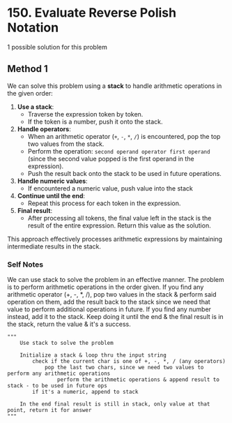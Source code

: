 # 150. Evaluate Reverse Polish Notation

1 possible solution for this problem  

## Method 1

We can solve this problem using a **stack** to handle arithmetic operations in the given order:

1. **Use a stack**:
   - Traverse the expression token by token.
   - If the token is a number, push it onto the stack.
2. **Handle operators**:
   - When an arithmetic operator (`+`, `-`, `*`, `/`) is encountered, pop the top two values from the stack.
   - Perform the operation: `second operand operator first operand` (since the second value popped is the first operand in the expression).
   - Push the result back onto the stack to be used in future operations.
3. **Handle numeric values**:
   - If encountered a numeric value, push value into the stack
4. **Continue until the end**:
   - Repeat this process for each token in the expression.
5. **Final result**:
   - After processing all tokens, the final value left in the stack is the result of the entire expression. Return this value as the solution.

This approach effectively processes arithmetic expressions by maintaining intermediate results in the stack.

### Self Notes
We can use stack to solve the problem in an effective manner. The problem is to perform arithmetic operations in the order given. If you find any arithmetic operator (+, -, *, /), pop two values in the stack & perform said operation on them, add the result back to the stack since we need that value to perform additional operations in future. If you find any number instead, add it to the stack. Keep doing it until the end & the final result is in the stack, return the value & it's a success.

```
"""
    Use stack to solve the problem

    Initialize a stack & loop thru the input string
        check if the current char is one of +, -, *, / (any operators)
            pop the last two chars, since we need two values to perform any arithmetic operations
                perform the arithmetic operations & append result to stack - to be used in future ops
        if it's a numeric, append to stack

    In the end final result is still in stack, only value at that point, return it for answer
"""
```

